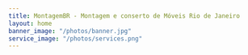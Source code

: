 ```yaml
---
title: MontagemBR - Montagem e conserto de Móveis Rio de Janeiro
layout: home
banner_image: "/photos/banner.jpg"
service_image: "/photos/services.png"
---
```


